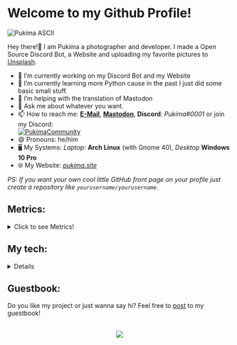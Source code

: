 <h1>Welcome to my Github Profile!</h1>

<img src="https://github.com/Pukimaa/Pukimaa/blob/master/_assets/Pukima_ASCII.png" alt="Pukima ASCII">

<p>Hey there!👋 I am Pukima a photographer and developer. I made a Open Source Discord Bot, a Website and uploading my favorite pictures to <a href="https://unsplash.com/@pukima" target="_blank">Unsplash</a>.</p>

- 🔭 I’m currently working on my Discord Bot and my Website
- 🌱 I’m currently learning more Python cause in the past I just did some basic small stuff.
- 🤔 I’m helping with the translation of Mastodon
- 💬 Ask me about whatever you want.
- 📫 How to reach me: <a href="mailto:pukima@pukima.site" target="_blank">**E-Mail**</a>, <a href="https://koyu.space/@pukima" target="_blank">**Mastodon**</a>, **Discord**: *Pukima#0001* or join my Discord:<br>
[![PukimaCommunity](https://shields.io/discord/782245108724400128?label=Pukima%20Community&color=7289DA&logo=discord&style=flat-square)](https://discord.com/invite/9YDAm3qTae)
- 😄 Pronouns: he/him
- :desktop_computer: My Systems: *Laptop:* **Arch Linux** (with Gnome 40), *Desktop* **Windows 10 Pro**
- :globe_with_meridians: My Website: <a href="https://pukimaa.github.io" target="_blank">*pukima.site*</a>

*PS: If you want your own cool little GitHub front page on your profile just create a repository like `yourusername/yourusername`.*

<h2>Metrics:</h2>
<details>
  <summary>Click to see Metrics!</summary>
  <img src="https://github.com/Pukimaa/Pukimaa/blob/master/github-metrics.svg" alt="Metrics">
  <br>
</details>

<h2>My tech:</h2>
<details
  <summary>Here are the specs for the tech I mostly use:</summary>
  <br><br>
  <img src="https://github.com/Pukimaa/Pukimaa/blob/master/_assets/all_tech.png" alt="Tech Specs"></img>
  <br><br>
  Laptop (left), Mobile (right), Main Desktop (soon...cuz rn I am not home and cannot run neofetch).
</details>

<h2>Guestbook:</h2>
Do you like my project or just wanna say hi? Feel free to <a href="https://github.com/Pukimaa/Pukimaa/issues/new?title=Guestbook">post</a> to my guestbook!
<br><br>
<!--START_SECTION:guestbook--><!--END_SECTION:guestbook-->

<p align="center"><img src="https://raw.githubusercontent.com/arcticicestudio/nord-docs/develop/assets/images/nord/repository-footer-separator.svg?sanitize=true"/></p>
